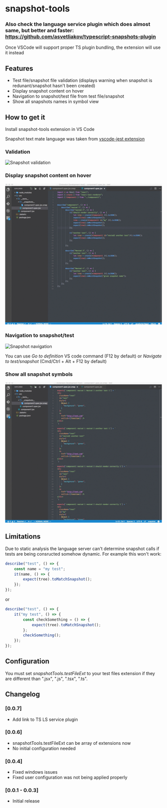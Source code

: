 # snapshot-tools

### Also check the language service plugin which does almost same, but better and faster: https://github.com/asvetliakov/typescript-snapshots-plugin
Once VSCode will support proper TS plugin bundling, the extension will use it instead

## Features
* Test file/snapshot file validation (displays warning when snapshot is redunant/snapshot hasn't been created)
* Display snapshot content on hover
* Navigation to snapshot/test file from test file/snapshot
* Show all snapshots names in symbol view

## How to get it

Install snapshot-tools extension in VS Code

Snapshot text mate language was taken from [vscode-jest extension](https://github.com/orta/vscode-jest)

### Validation

![Snapshot validation](/client/images/snapshot-validation.gif)

### Display snapshot content on hover

![Snapshot hover](/client/images/snapshot-hover.gif)

### Navigation to snapshot/test

![Snapshot navigation](/client/images/snapshot-navigation.gif)

You can use *Go to definition* VS code command (F12 by default) or *Navigate to test/snapshot* (Cmd/Ctrl + Alt + F12 by default)

### Show all snapshot symbols

![Snapshot symbols](/client/images/snapshot-symbols.gif)


## Limitations

Due to static analysis the language server can't determine snapshot calls if tests are being consructed somehow dynamic. For example this won't work:

```js
describe("test", () => {
    const name = "my test";
    it(name, () => {
        expect(tree).toMatchSnapshot();
    });
});
```

or

```js
describe("test", () => {
    it("my test", () => {
        const checkSomething = () => {
            expect(tree).toMatchSnapshot();
        };
        checkSomething();
    });
});
```

## Configuration

You must set *snapshotTools.testFileExt* to your test files extension if they are different than ".jsx", ".js", ".tsx", ".ts".

## Changelog

### [0.0.7]
- Add link to TS LS service plugin

### [0.0.6]
- snapshotTools.testFileExt can be array of extensions now
- No initial configuration needed

### [0.0.4]
- Fixed windows issues
- Fixed user configuration was not being applied properly

### [0.0.1 - 0.0.3]
- Initial release